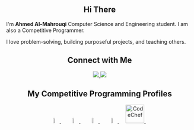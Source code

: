 <h2 align="center">Hi There</h2>

I'm **Ahmed Al-Mahrouqi** Computer Science and Engineering student. I am also a Competitive Programmer.

I love problem-solving, building purposeful projects, and teaching others.

<h2 align="center">Connect with Me</h2>

<div align="center"> 
  <a href="https://www.linkedin.com/in/al-mahrouqi/" target="_blank">
    <img src="https://img.shields.io/badge/LinkedIn-0077B5?style=for-the-badge&logo=linkedin&logoColor=white" target="_blank" />
  </a>
  <a href="https://discordapp.com/users/1017101770784243782" target="_blank">
     <img src="https://img.shields.io/badge/Discord-5662f6?style=for-the-badge&logo=discord&logoColor=white" target="_blank" />
  </a>
</div>

<h2 align="center">My Competitive Programming Profiles</h2>

<div align="center">
    <a href="https://codeforces.com/profile/Almahrouky">
        <img src="https://img.icons8.com/external-tal-revivo-shadow-tal-revivo/50/000000/external-codeforces-programming-competitions-and-contests-programming-community-logo-shadow-tal-revivo.png" alt="Code Forces" width="6%"/>
    </a>&emsp;
    <a href="https://www.codechef.com/users/almahrouqi">
        <img src="https://img.shields.io/badge/-CodeChef-5B4638?style=for-the-badge&logo=CodeChef&logoColor=white" alt="CodeChef" width="6%"/>
    </a>&emsp;
    <a href="https://atcoder.jp/users/AlMahrouqi">
        <img src="https://img.atcoder.jp/logo/atcoder/logo_transparent.png" alt="AtCoder" width="6%"/>
    </a>&emsp;
    <a href="https://leetcode.com/u/Almahrouky/">
        <img src="https://img.icons8.com/external-tal-revivo-shadow-tal-revivo/50/000000/external-level-up-your-coding-skills-and-quickly-land-a-job-logo-shadow-tal-revivo.png" alt="LeetCode" width="6%"/>
 </a>&emsp;
  <a href="https://www.codechef.com/users/YourUsername"> <img src="https://cdn.codechef.com/sites/all/themes/abessive/logo.svg" alt="CodeChef" width="50px"/> </a>&emsp;
</div>
